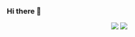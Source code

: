### Hi there 👋

<div align="center">
  <img src="https://github-readme-streak-stats.herokuapp.com/?user=superPtr&theme=radical"/>
  <img src="https://github-readme-stats.vercel.app/api?username=superPtr&theme=dark&show_icons=true"/>
 </div>
  


<!--
**superPtr/superPtr** is a ✨ _special_ ✨ repository because its `README.md` (this file) appears on your GitHub profile.

Here are some ideas to get you started:

- 🔭 I’m currently working on ...
- 🌱 I’m currently learning ...
- 👯 I’m looking to collaborate on ...
- 🤔 I’m looking for help with ...
- 💬 Ask me about ...
- 📫 How to reach me: ...
- 😄 Pronouns: ...
- ⚡ Fun fact: ...
-->
